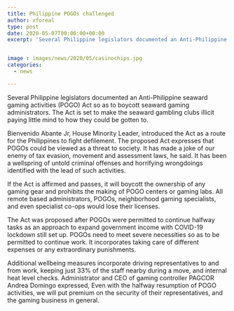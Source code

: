 ```yaml
---
title: Philippine POGOs challenged
author: xforeal 
type: post
date: 2020-05-07T00:00:00+00:00
excerpt: 'Several Philippine legislators documented an Anti-Philippine seaward gaming activities (POGO) Act so as to boycott seaward gaming operators '


image : images/news/2020/05/casinochips.jpg
categories:
  - news

---
```

Several Philippine legislators documented an Anti-Philippine seaward gaming activities (POGO) Act so as to boycott seaward gaming administrators. The Act is set to make the seaward gambling clubs illicit paying little mind to how they could be gotten to. 

Bienvenido Abante Jr, House Minority Leader, introduced the Act as a route for the Philippines to fight defilement. The proposed Act expresses that POGOs could be viewed as a threat to society. It has made a joke of our enemy of tax evasion, movement and assessment laws, he said. It has been a wellspring of untold criminal offenses and horrifying wrongdoings identified with the lead of such activities. 

If the Act is affirmed and passes, it will boycott the ownership of any gaming gear and prohibits the making of POGO centers or gaming labs. All remote based administrators, POGOs, neighborhood gaming specialists, and even specialist co-ops would lose their licenses. 

The Act was proposed after POGOs were permitted to continue halfway tasks as an approach to expand government income with COVID-19 lockdown still set up. POGOs need to meet severe necessities so as to be permitted to continue work. It incorporates taking care of different expenses or any extraordinary punishments. 

Additional wellbeing measures incorporate driving representatives to and from work, keeping just 33% of the staff nearby during a move, and internal heat level checks. Administrator and CEO of gaming controller PAGCOR Andrea Domingo expressed, Even with the halfway resumption of POGO activities, we will put premium on the security of their representatives, and the gaming business in general.